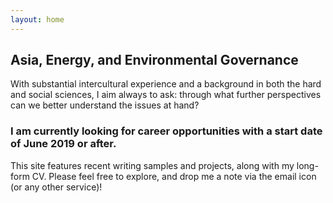 ```yaml
---
layout: home
---
```

## Asia, Energy, and Environmental Governance

With substantial intercultural experience and a background in both the hard and social sciences, I aim always to ask: through what further perspectives can we better understand the issues at hand?

### I am currently looking for career opportunities with a start date of June 2019 or after.
This site features recent writing samples and projects, along with my long-form CV. Please feel free to explore, and drop me a note via the email icon (or any other service)!
